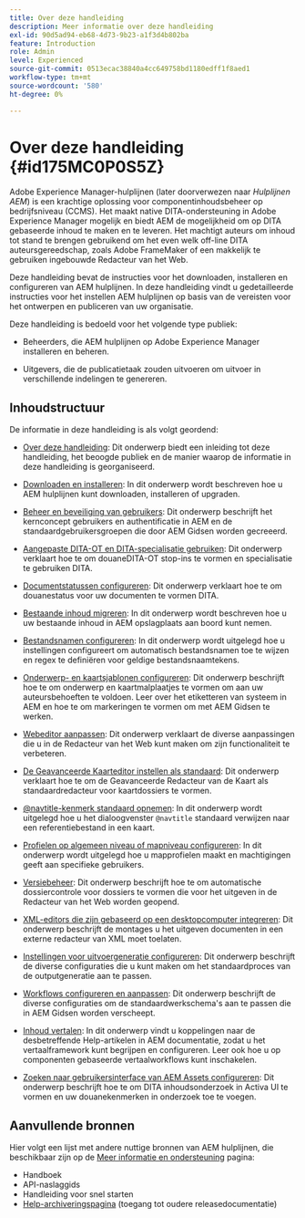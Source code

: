 ```yaml
---
title: Over deze handleiding
description: Meer informatie over deze handleiding
exl-id: 90d5ad94-eb68-4d73-9b23-a1f3d4b802ba
feature: Introduction
role: Admin
level: Experienced
source-git-commit: 0513ecac38840a4cc649758bd1180edff1f8aed1
workflow-type: tm+mt
source-wordcount: '580'
ht-degree: 0%

---
```


# Over deze handleiding {#id175MC0P0S5Z}

Adobe Experience Manager-hulplijnen \(later doorverwezen naar *Hulplijnen AEM*\) is een krachtige oplossing voor componentinhoudsbeheer op bedrijfsniveau \(CCMS\). Het maakt native DITA-ondersteuning in Adobe Experience Manager mogelijk en biedt AEM de mogelijkheid om op DITA gebaseerde inhoud te maken en te leveren. Het machtigt auteurs om inhoud tot stand te brengen gebruikend om het even welk off-line DITA auteursgereedschap, zoals Adobe FrameMaker of een makkelijk te gebruiken ingebouwde Redacteur van het Web.

Deze handleiding bevat de instructies voor het downloaden, installeren en configureren van AEM hulplijnen. In deze handleiding vindt u gedetailleerde instructies voor het instellen AEM hulplijnen op basis van de vereisten voor het ontwerpen en publiceren van uw organisatie.

Deze handleiding is bedoeld voor het volgende type publiek:

- Beheerders, die AEM hulplijnen op Adobe Experience Manager installeren en beheren.

- Uitgevers, die de publicatietaak zouden uitvoeren om uitvoer in verschillende indelingen te genereren.


## Inhoudstructuur

De informatie in deze handleiding is als volgt geordend:

- [Over deze handleiding](#id175MC0P0S5Z): Dit onderwerp biedt een inleiding tot deze handleiding, het beoogde publiek en de manier waarop de informatie in deze handleiding is georganiseerd.

- [Downloaden en installeren](download-install.md#): In dit onderwerp wordt beschreven hoe u AEM hulplijnen kunt downloaden, installeren of upgraden.

- [Beheer en beveiliging van gebruikers](user-admin-sec.md#): Dit onderwerp beschrijft het kernconcept gebruikers en authentificatie in AEM en de standaardgebruikersgroepen die door AEM Gidsen worden gecreeerd.

- [Aangepaste DITA-OT en DITA-specialisatie gebruiken](dita-ot-specialization.md#): Dit onderwerp verklaart hoe te om douaneDITA-OT stop-ins te vormen en specialisatie te gebruiken DITA.

- [Documentstatussen configureren](customize-doc-state.md#): Dit onderwerp verklaart hoe te om douanestatus voor uw documenten te vormen DITA.

- [Bestaande inhoud migreren](migrate-content.md#): In dit onderwerp wordt beschreven hoe u uw bestaande inhoud in AEM opslagplaats aan boord kunt nemen.

- [Bestandsnamen configureren](conf-file-names.md#): In dit onderwerp wordt uitgelegd hoe u instellingen configureert om automatisch bestandsnamen toe te wijzen en regex te definiëren voor geldige bestandsnaamtekens.

- [Onderwerp- en kaartsjablonen configureren](conf-template-tags.md#): Dit onderwerp beschrijft hoe te om onderwerp en kaartmalplaatjes te vormen om aan uw auteursbehoeften te voldoen. Leer over het etiketteren van systeem in AEM en hoe te om markeringen te vormen om met AEM Gidsen te werken.

- [Webeditor aanpassen](conf-web-editor.md#): Dit onderwerp verklaart de diverse aanpassingen die u in de Redacteur van het Web kunt maken om zijn functionaliteit te verbeteren.

- [De Geavanceerde Kaarteditor instellen als standaard](conf-map-editor.md#id194GHE0I0CW): Dit onderwerp verklaart hoe te om de Geavanceerde Redacteur van de Kaart als standaardredacteur voor kaartdossiers te vormen.

- [@navtitle-kenmerk standaard opnemen](auto-add-navtitle.md#): In dit onderwerp wordt uitgelegd hoe u het dialoogvenster `@navtitle` standaard verwijzen naar een referentiebestand in een kaart.

- [Profielen op algemeen niveau of mapniveau configureren](conf-folder-level.md#): In dit onderwerp wordt uitgelegd hoe u mapprofielen maakt en machtigingen geeft aan specifieke gebruikers.

- [Versiebeheer](version-management.md#): Dit onderwerp beschrijft hoe te om automatische dossiercontrole voor dossiers te vormen die voor het uitgeven in de Redacteur van het Web worden geopend.

- [XML-editors die zijn gebaseerd op een desktopcomputer integreren](integrate-desktop-editors.md#): Dit onderwerp beschrijft de montages u het uitgeven documenten in een externe redacteur van XML moet toelaten.

- [Instellingen voor uitvoergeneratie configureren](conf-output-generation.md#): Dit onderwerp beschrijft de diverse configuraties die u kunt maken om het standaardproces van de outputgeneratie aan te passen.

- [Workflows configureren en aanpassen](customize-workflows.md#): Dit onderwerp beschrijft de diverse configuraties om de standaardwerkschema&#39;s aan te passen die in AEM Gidsen worden verscheept.

- [Inhoud vertalen](translation.md#): In dit onderwerp vindt u koppelingen naar de desbetreffende Help-artikelen in AEM documentatie, zodat u het vertaalframework kunt begrijpen en configureren. Leer ook hoe u op componenten gebaseerde vertaalworkflows kunt inschakelen.

- [Zoeken naar gebruikersinterface van AEM Assets configureren](conf-dita-search.md#): Dit onderwerp beschrijft hoe te om DITA inhoudsonderzoek in Activa UI te vormen en uw douanekenmerken in onderzoek toe te voegen.


## Aanvullende bronnen

Hier volgt een lijst met andere nuttige bronnen van AEM hulplijnen, die beschikbaar zijn op de [Meer informatie en ondersteuning](https://helpx.adobe.com/support/xml-documentation-for-experience-manager.html) pagina:

- Handboek
- API-naslaggids
- Handleiding voor snel starten
- [Help-archiveringspagina](https://helpx.adobe.com/xml-documentation-for-experience-manager/archive.html) \(toegang tot oudere releasedocumentatie\)
